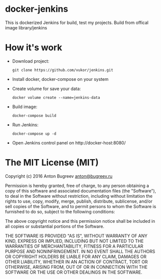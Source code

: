docker-jenkins
===========

This is dockerized Jenkins for build, test my projects. Build from offical image library/jenkins


How it's work
===========

* Download project:

    `` git clone https://github.com/vukor/jenkins.git ``

* Install docker, docker-compose on your system

* Create volume for save your data:

  `` docker volume create --name=jenkins-data  ``

* Build image:

    `` docker-compose build ``

* Run Jenkins:

    `` docker-compose up -d ``

* Open Jenkins control panel on http://docker-host:8080/


The MIT License (MIT)
===========
Copyright (c) 2016 Anton Bugreev <anton@bugreev.ru>

Permission is hereby granted, free of charge, to any person obtaining a copy of this software and associated documentation files (the "Software"), to deal in the Software without restriction, including without limitation the rights to use, copy, modify, merge, publish, distribute, sublicense, and/or sell copies of the Software, and to permit persons to whom the Software is furnished to do so, subject to the following conditions:

The above copyright notice and this permission notice shall be included in all copies or substantial portions of the Software.

THE SOFTWARE IS PROVIDED "AS IS", WITHOUT WARRANTY OF ANY KIND, EXPRESS OR IMPLIED, INCLUDING BUT NOT LIMITED TO THE WARRANTIES OF MERCHANTABILITY, FITNESS FOR A PARTICULAR PURPOSE AND NONINFRINGEMENT. IN NO EVENT SHALL THE AUTHORS OR COPYRIGHT HOLDERS BE LIABLE FOR ANY CLAIM, DAMAGES OR OTHER LIABILITY, WHETHER IN AN ACTION OF CONTRACT, TORT OR OTHERWISE, ARISING FROM, OUT OF OR IN CONNECTION WITH THE SOFTWARE OR THE USE OR OTHER DEALINGS IN THE SOFTWARE.
